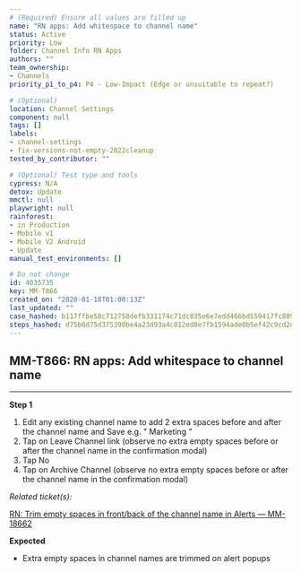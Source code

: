 ```yaml
---
# (Required) Ensure all values are filled up
name: "RN apps: Add whitespace to channel name"
status: Active
priority: Low
folder: Channel Info RN Apps
authors: ""
team_ownership: 
- Channels
priority_p1_to_p4: P4 - Low-Impact (Edge or unsuitable to repeat?)

# (Optional)
location: Channel Settings
component: null
tags: []
labels: 
- channel-settings
- fix-versions-not-empty-2022cleanup
tested_by_contributor: ""

# (Optional) Test type and tools
cypress: N/A
detox: Update
mmctl: null
playwright: null
rainforest: 
- in Production
- Mobile v1
- Mobile V2 Android
- Update
manual_test_environments: []

# Do not change
id: 4035735
key: MM-T866
created_on: "2020-01-18T01:00:13Z"
last_updated: ""
case_hashed: b117ffbe58c712758defb331174c71dc835e6e7edd466bd559417fc8099be23d65c8b29244252302b2165147c9cf875e
steps_hashed: d75b0d75d375390be4a23d93a4c812ed8e7fb1594ade0b5ef42c9cd2d33c425b053cb7ae947651a5c5605ef2a0c17613
---
```


<!-- (Auto-generated) Based on frontmatter's "key" and "name" -->

## MM-T866: RN apps: Add whitespace to channel name

---

**Step 1**

1. Edit any existing channel name to add 2 extra spaces before and after the channel name and Save e.g. " Marketing "
2. Tap on Leave Channel link (observe no extra empty spaces before or after the channel name in the confirmation modal)
3. Tap No
4. Tap on Archive Channel (observe no extra empty spaces before or after the channel name in the confirmation modal)

_Related ticket(s):_

[RN: Trim empty spaces in front/back of the channel name in Alerts — MM-18662](https://mattermost.atlassian.net/browse/MM-18622)

**Expected**

- Extra empty spaces in channel names are trimmed on alert popups
